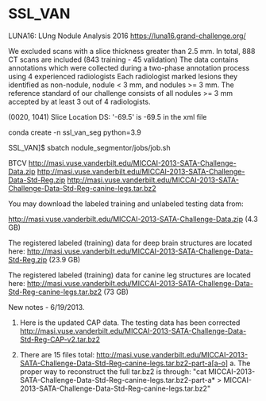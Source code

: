 # SSL_VAN


LUNA16: LUng Nodule Analysis 2016
https://luna16.grand-challenge.org/

We excluded scans with a slice thickness greater than 2.5 mm. In total, 888 CT scans are included (843 training - 45 validation)
The data contains annotations which were collected during a two-phase annotation process using 4 experienced radiologists
Each radiologist marked lesions they identified as non-nodule, nodule < 3 mm, and nodules >= 3 mm.
The reference standard of our challenge consists of all nodules >= 3 mm accepted by at least 3 out of 4 radiologists.

(0020, 1041) Slice Location                      DS: '-69.5' is <imageZposition>-69.5</imageZposition> in the xml file

conda create -n ssl_van_seg python=3.9

SSL_VAN]$ sbatch nodule_segmentor/jobs/job.sh

BTCV
http://masi.vuse.vanderbilt.edu/MICCAI-2013-SATA-Challenge-Data.zip
http://masi.vuse.vanderbilt.edu/MICCAI-2013-SATA-Challenge-Data-Std-Reg.zip
http://masi.vuse.vanderbilt.edu/MICCAI-2013-SATA-Challenge-Data-Std-Reg-canine-legs.tar.bz2



You may download the labeled training and unlabeled testing data from: 

http://masi.vuse.vanderbilt.edu/MICCAI-2013-SATA-Challenge-Data.zip (4.3 GB)

The registered labeled (training) data for deep brain structures are located here: 
http://masi.vuse.vanderbilt.edu/MICCAI-2013-SATA-Challenge-Data-Std-Reg.zip  (23.9 GB)

The registered labeled (training) data for canine leg structures are located here: 
http://masi.vuse.vanderbilt.edu/MICCAI-2013-SATA-Challenge-Data-Std-Reg-canine-legs.tar.bz2   (73 GB)

New notes - 6/19/2013. 
1.	Here is the updated CAP data. The testing data has been corrected http://masi.vuse.vanderbilt.edu/MICCAI-2013-SATA-Challenge-Data-Std-Reg-CAP-v2.tar.bz2 

2.	There are 15 files total: http://masi.vuse.vanderbilt.edu/MICCAI-2013-SATA-Challenge-Data-Std-Reg-canine-legs.tar.bz2-part-a[a-o]
a.	The proper way to reconstruct the full tar.bz2 is through:
"cat  MICCAI-2013-SATA-Challenge-Data-Std-Reg-canine-legs.tar.bz2-part-a* > MICCAI-2013-SATA-Challenge-Data-Std-Reg-canine-legs.tar.bz2"
